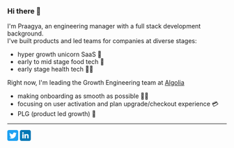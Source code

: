 ### Hi there 👋

I'm Praagya, an engineering manager with a full stack development background.  
I've built products and led teams for companies at diverse stages:
- hyper growth unicorn SaaS 🦄
- early to mid stage food tech 🍔
- early stage health tech 🏃‍♂️

Right now, I'm leading the Growth Engineering team at [Algolia](https://www.algolia.com/)
- making onboarding as smooth as possible 👩‍💻
- focusing on user activation and plan upgrade/checkout experience 💳
- PLG (product led growth) 🚀

---

<a href="https://twitter.com/praagyajoshi" target="_blank"><img width="25" src="./images/twitter.svg"/></a>  <a href="https://www.linkedin.com/in/praagyajoshi/" target="_blank"><img width="25" src="./images/linkedin.svg"/></a>
